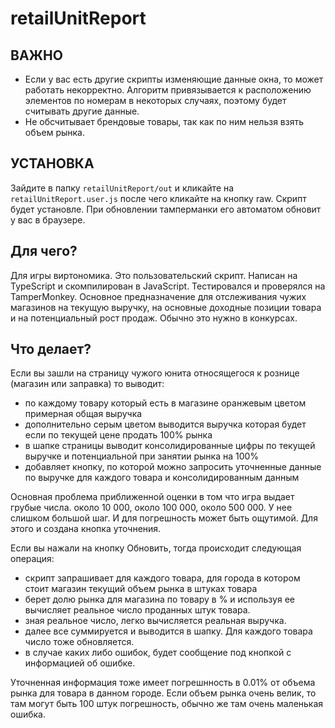 ﻿# retailUnitReport

## ВАЖНО
- Если у вас есть другие скрипты изменяющие данные окна, то может работать некорректно. Алгоритм привязывается к 
расположению элементов по номерам в некоторых случаях, поэтому будет считывать другие данные.
- Не обсчитывает брендовые товары, так как по ним нельзя взять объем рынка.

## УСТАНОВКА
Зайдите в папку `retailUnitReport/out` и кликайте на `retailUnitReport.user.js` после чего кликайте на кнопку raw. Скрипт будет установле. При обновлении тамперманки его автоматом обновит у вас в браузере.

## Для чего?
Для игры виртономика. Это пользовательский скрипт. Написан на TypeScript и скомпилирован в JavaScript. Тестировался и проверялся на TamperMonkey.
Основное предназначение для отслеживания чужих магазинов на текущую выручку, на основные доходные позиции товара и на потенциальный рост продаж. Обычно это нужно в конкурсах.

## Что делает?
Если вы зашли на страницу чужого юнита относящегося к рознице (магазин или заправка) то выводит:
- по каждому товару который есть в магазине оранжевым цветом примерная общая выручка
- дополнительно серым цветом выводится выручка которая будет если по текущей цене продать 100% рынка
- в шапке страницы выводит консолидированные цифры по текущей выручке и потенциальной при занятии рынка на 100%
- добавляет кнопку, по которой можно запросить уточненные данные по выручке для каждого товара и консолидированным данным

Основная проблема приближенной оценки в том что игра выдает грубые числа. около 10 000, около 100 000, около 500 000. У нее слишком большой шаг. И для погрешность может быть ощутимой. Для этого и создана кнопка уточнения.

Если вы нажали на кнопку Обновить, тогда происходит следующая операция:
- скрипт запрашивает для каждого товара, для города в котором стоит магазин текущий объем рынка в штуках товара
- берет долю рынка для магазина по товару в % и используя ее вычисляет реальное число проданных штук товара.
- зная реальное число, легко вычисляется реальная выручка.
- далее все суммируется и выводится в шапку. Для каждого товара число тоже обновляется.
- в случае каких либо ошибок, будет сообщение под кнопкой с информацией об ошибке.

Уточненная информация тоже имеет погрешнность в 0.01% от объема рынка для товара в данном городе. Если объем рынка очень велик, то там могут быть 100 штук погрешность, обычно же там очень маленькая ошибка.
